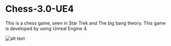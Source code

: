 # Chess-3.0-UE4
This is a chess game, seen in Star Trek and The big bang theory. This game is developed by using Unreal Engine 4.

![alt text](http://geekandsundry.com/wp-content/uploads/2018/05/Sheldon-Cooper-3D-Star-Trek-Chess-Set-by-Franklin-Mint-in-The-Big-Bang-Theory-Scene-Leonard-Match.jpg)
